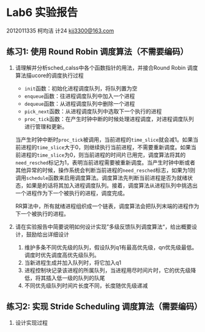 # Lab6 实验报告

2012011335 柯均洁 计24 kjj3300@163.com

## 练习1: 使用 Round Robin 调度算法（不需要编码）

1. 请理解并分析sched_calss中各个函数指针的用法，并接合Round Robin 调度算法描ucore的调度执行过程

    - `init`函数：初始化进程调度队列，将队列置为空
    - `enqueue`函数：往进程调度队列中加入一个进程
    - `dequeue`函数：从进程调度队列中删除一个进程
    - `pick_next`函数：从进程调度队列中选取下一个执行的进程
    - `proc_tick`函数：在产生时钟中断的时候处理进程调度，对进程调度队列进行管理和更新。

    当产生时钟中断时`proc_tick`被调用，当前进程的`time_slice`就会减1。如果当前进程的`time_slice`大于0，则继续执行当前进程，不需要重新调度。如果当前进程的`time_slice`为0，则当前进程的时间片已用完，调度算法将其的`need_resched`标记为1，表明当前进程需要被重新调度。当产生时钟中断或者其他异常的时候，操作系统会判断当前进程的`need_resched`标志，如果为1则调用`schedule`函数来启用调度算法。调度算法先判断当前进程是否为就绪状态，如果是的话将其加入进程调度队列。接着，调度算法从进程队列中挑选出一个进程作为下一个被执行的进程，调度完成。

    RR算法中，所有就绪进程组织成一个链表，调度算法会把队列末端的进程作为下一个被执行的进程。

2. 请在实验报告中简要说明如何设计实现”多级反馈队列调度算法“，给出概要设计，鼓励给出详细设计

    1. 维护多条不同优先级的队列，假设队列q1有最高优先级，qn优先级最低。调度时优先调度高优先级队列。
    2. 当新进程生成并加入队列时，将它加入q1
    3. 进程控制块记录该进程的所属队列，当进程用尽时间片时，它的优先级降低，将其插入低一级的队列的队尾
    4. 不同优先级队列时间片长度不同，长度随优先级递减

## 练习2: 实现 Stride Scheduling 调度算法（需要编码）

1. 设计实现过程